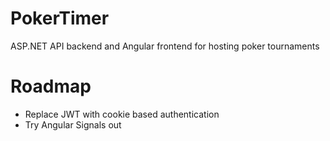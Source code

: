 # PokerTimer
ASP.NET API backend and Angular frontend for hosting poker tournaments

# Roadmap
* Replace JWT with cookie based authentication
* Try Angular Signals out
